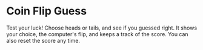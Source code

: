 # Coin Flip Guess

Test your luck! Choose heads or tails, and see if you guessed right. It shows your choice, the computer's flip, and keeps a track of the score. You can also reset the score any time.
